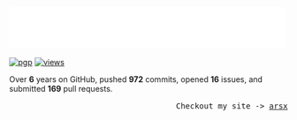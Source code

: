 <img src="assets/greet.svg" alt=":wave:" />

[![pgp](https://img.shields.io/badge/pgp-2DF3B19C5ECD583A-313131?style=flat&labelColor=545454&color=313131)](https://github.com/aarsxx.gpg)  [![views](https://komarev.com/ghpvc/?username=aarsxx&style=flat&color=313131&label=views&abbreviated=true)](https://github.com/aarsxx) 

Over **6** years on GitHub,  pushed  **972** commits, opened  **16** issues, and submitted  **169** pull requests.

<p align="right"><samp>Checkout my site -> <a href="https://arsx.xyz">arsx</a></samp></p>
